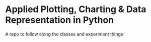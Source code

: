 # Applied Plotting, Charting \& Data Representation in Python

A repo to follow along the classes and experiment things





